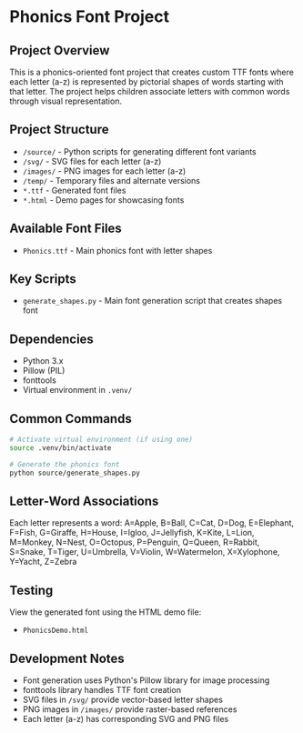 # Phonics Font Project

## Project Overview
This is a phonics-oriented font project that creates custom TTF fonts where each letter (a-z) is represented by pictorial shapes of words starting with that letter. The project helps children associate letters with common words through visual representation.

## Project Structure
- `/source/` - Python scripts for generating different font variants
- `/svg/` - SVG files for each letter (a-z)
- `/images/` - PNG images for each letter (a-z) 
- `/temp/` - Temporary files and alternate versions
- `*.ttf` - Generated font files
- `*.html` - Demo pages for showcasing fonts

## Available Font Files
- `Phonics.ttf` - Main phonics font with letter shapes

## Key Scripts
- `generate_shapes.py` - Main font generation script that creates shapes font

## Dependencies
- Python 3.x
- Pillow (PIL)
- fonttools
- Virtual environment in `.venv/`

## Common Commands
```bash
# Activate virtual environment (if using one)
source .venv/bin/activate

# Generate the phonics font
python source/generate_shapes.py
```

## Letter-Word Associations
Each letter represents a word:
A=Apple, B=Ball, C=Cat, D=Dog, E=Elephant, F=Fish, G=Giraffe, H=House, I=Igloo, J=Jellyfish, K=Kite, L=Lion, M=Monkey, N=Nest, O=Octopus, P=Penguin, Q=Queen, R=Rabbit, S=Snake, T=Tiger, U=Umbrella, V=Violin, W=Watermelon, X=Xylophone, Y=Yacht, Z=Zebra

## Testing
View the generated font using the HTML demo file:
- `PhonicsDemo.html`

## Development Notes
- Font generation uses Python's Pillow library for image processing
- fonttools library handles TTF font creation
- SVG files in `/svg/` provide vector-based letter shapes
- PNG images in `/images/` provide raster-based references
- Each letter (a-z) has corresponding SVG and PNG files
